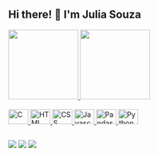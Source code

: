 ## Hi there! 👋 I'm Julia Souza

<div>
    <a href="https://github.com/juliasouz/juliasouz">
    <img height="140em" src="https://github-readme-stats.vercel.app/api?username=juliasouz&show_icons=true&hide=contribs,prs&cache_seconds=86400&theme=ambient_gradient"/>
    <img height="140em" src="https://github-readme-stats.vercel.app/api/top-langs/?username=juliasouz&layout=compact&langs_count=16&theme=ambient_gradient"/>
</div>
<div style="display: inline_block"><br>
    <img alt="C" height="30" width="40" src="https://cdn.jsdelivr.net/gh/devicons/devicon@latest/icons/c/c-original.svg">
    <img alt="HTML" height="30" width="40" src="https://cdn.jsdelivr.net/gh/devicons/devicon@latest/icons/html5/html5-original-wordmark.svg">
    <img alt="CSS" height="30" width="40" src="https://cdn.jsdelivr.net/gh/devicons/devicon@latest/icons/css3/css3-original-wordmark.svg">
    <img alt="Javascript" height="30" width="40" src="https://cdn.jsdelivr.net/gh/devicons/devicon@latest/icons/javascript/javascript-original.svg">
    <img alt="Pandas" height="30" width="40" src="https://cdn.jsdelivr.net/gh/devicons/devicon@latest/icons/pandas/pandas-original.svg">
    <img alt="Python" height="30" width="40" src="https://cdn.jsdelivr.net/gh/devicons/devicon@latest/icons/python/python-original-wordmark.svg">
</div>

##

<div>
    <a href="https://www.linkedin.com/in/julia-souza-4742021b6/" target="_blank"><img src="https://img.shields.io/badge/-LinkedIn-%230077B5?style=for-the-badge&logo=linkedin&logoColor=white" target="_blank"></a>
    <a href="https://www.instagram.com/julia.verse/" target="_blank"><img src="https://img.shields.io/badge/-Instagram-%23E4405F?style=for-the-badge&logo=instagram&logoColor=white" target="_blank"></a>
    <a href="discordapp.com/users/juliaverse#0211" target="_blank"><img src="https://img.shields.io/badge/Discord-7289OA?style=for-the-badge&logo=linkedin&logoColor=white" target="_blank"></a>
</div>
